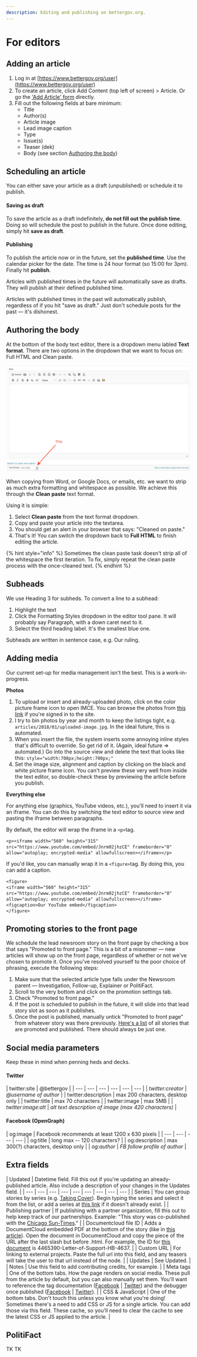 ```yaml
---
description: Editing and publishing on bettergov.org.
---
```


# For editors

## Adding an article

1. Log in at [https://www.bettergov.org/user](https://www.bettergov.org/user)
2. To create an article, click Add Content \(top left of screen\) &gt; Article. Or go the ['Add Article' form](https://www.bettergov.org/node/add/article) directly.
3. Fill out the following fields at bare minimum:
   * Title
   * Author\(s\)
   * Article image
   * Lead image caption
   * Type
   * Issue\(s\)
   * Teaser \(dek\)
   * Body \(see section [Authoring the body](for-editors.md#authoring-the-body)\)

## Scheduling an article

You can either save your article as a draft \(unpublished\) or schedule it to publish.

#### Saving as draft

To save the article as a draft indefinitely, **do not fill out the publish time**. Doing so will schedule the post to publish in the future. Once done editing, simply hit **save as draft**.

#### Publishing

To publish the article now or in the future, set the **published time**. Use the calendar picker for the date. The time is 24 hour format \(so 15:00 for 3pm\). Finally hit **publish**.

Articles with published times in the future will automatically save as drafts. They will publish at their defined published time.

Articles with published times in the past will automatically publish, regardless of if you hit "save as draft." Just don't schedule posts for the past — it's dishonest.

## Authoring the body

At the bottom of the body text editor, there is a dropdown menu labled **Text format**. There are two options in the dropdown that we want to focus on: Full HTML and Clean paste.

![](../.gitbook/assets/image.png)

When copying from Word, or Google Docs, or emails, etc. we want to strip as much extra formatting and whitespace as possible. We achieve this through the **Clean paste** text format.

Using it is simple:

1. Select **Clean paste** from the text format dropdown.
2. Copy and paste your article into the textarea.
3. You should get an alert in your browser that says: "Cleaned on paste."
4. That's it! You can switch the dropdown back to **Full HTML** to finish editing the article.

{% hint style="info" %}
Sometimes the clean paste task doesn't strip all of the whitespace the first iteration. To fix, simply repeat the clean paste process with the once-cleaned text.
{% endhint %}

## Subheads

We use Heading 3 for subheds. To convert a line to a subhead:

1. Highlight the text
2. Click the Formatting Styles dropdown in the editor tool pane. It will probably say Paragraph, with a down caret next to it.
3. Select the third heading label. It's the smallest blue one.

Subheads are written in sentence case, e.g. Our ruling.

## Adding media

Our current set-up for media management isn't the best. This is a work-in-progress.

**Photos**

1. To upload or insert and already-uploaded photo, click on the color picture frame icon to open IMCE. You can browse the photos from [this link](https://www.bettergov.org/index.php?q=imce) if you're signed in to the site.
2. I try to bin photos by year and month to keep the listings tight, e.g. `articles/2018/01/uploaded-image.jpg`. In the ideal future, this is automated.
3. When you insert the file, the system inserts some annoying inline styles that's difficult to override. So get rid of it. \(Again, ideal future =&gt; automated.\) Go into the source view and delete the text that looks like this: `style="width:700px;height:700px;"`
4. Set the image size, alignment and caption by clicking on the black and white picture frame icon. You can't preview these very well from inside the text editor, so double-check these by previewing the article before you publish.

**Everything else**

For anything else \(graphics, YouTube videos, etc.\), you'll need to insert it via an iframe. You can do this by switching the text editor to source view and pasting the iframe between paragraphs.

By default, the editor will wrap the iframe in a `<p>`tag.

```markup
<p><iframe width="560" height="315" src="https://www.youtube.com/embed/Jnrm02jhzCE" frameborder="0" allow="autoplay; encrypted-media" allowfullscreen></iframe></p>
```

If you'd like, you can manually wrap it in a `<figure>`tag. By doing this, you can add a caption.

```markup
<figure>
<iframe width="560" height="315" src="https://www.youtube.com/embed/Jnrm02jhzCE" frameborder="0" allow="autoplay; encrypted-media" allowfullscreen></iframe>
<figcaption>Our YouTube embed</figcaption>
</figure>
```

## Promoting stories to the front page

We schedule the lead newsroom story on the front page by checking a box that says "Promoted to front page." This is a bit of a misnomer — new articles will show up on the front page, regardless of whether or not we've chosen to promote it. Once you've resolved yourself to the poor choice of phrasing, execute the following steps:

1. Make sure that the selected article type falls under the Newsroom parent — Investigation, Follow-up, Explainer or PolitiFact.
2. Scroll to the very bottom and click on the promotion settings tab.
3. Check "Promoted to front page."
4. If the post is scheduled to publish in the future, it will slide into that lead story slot as soon as it publishes.
5. Once the post is published, manually untick "Promoted to front page" from whatever story was there previously. [Here's a list](https://www.bettergov.org/promoted-to-front-page) of all stories that are promoted and published. There should always be just one.

## Social media parameters

Keep these in mind when penning heds and decks.

#### Twitter

| twitter:site | @bettergov |
| --- | --- | --- | --- | --- | --- |
| _twitter:creator_ | _@username of author_ |
| twitter:description | max 200 characters, desktop only |
| twitter:title | max 70 characters |
| twitter:image | max 5MB |
| _twitter:image:alt_ | _alt text description of image \(max 420 characters\)_ |

#### Facebook \(OpenGraph\)

| og:image | Facebook recommends at least 1200 x 630 pixels |
| --- | --- | --- | --- |
| og:title | long max -- 120 characters? |
| og:description | max 300\(?\) characters, desktop only |
| _og:author_ | _FB follow profile of author_ |

## Extra fields

| Updated | Datetime field. Fill this out if you're updating an already-published article. Also include a description of your changes in the Updates field. |
| --- | --- | --- | --- | --- | --- | --- | --- | --- |
| Series | You can group stories by series \(e.g. [Taking Cover](https://www.bettergov.org/series/taking-cover)\). Begin typing the series and select it from the list, or add a series at [this link](https://www.bettergov.org/admin/structure/taxonomy/series) if it doesn't already exist. |
| Publishing partner | If publishing with a partner organization, fill this out to help keep track of our partnerships. Example: "This story was co-published with the [Chicago Sun-Times](https://chicago.suntimes.com/news/illinois-epa-plan-for-109-million-haul-volkswagen-emissions-scandal-fire-rauner-environment/)." |
| Documentcloud file ID | Adds a DocumentCloud embedded PDF at the bottom of the story \(like in [this article](https://www.bettergov.org/news/illinois%E2%80%99-plan-for-109-million-haul-from-volkswagen-emissions-scandal-draws-fire)\). Open the document in DocumentCloud and copy the piece of the URL after the last slash but before .html. For example, the ID for [this document](https://www.documentcloud.org/documents/4465390-Letter-of-Support-HB-4637.html) is 4465390-Letter-of-Support-HB-4637. |
| Custom URL | For linking to external projects. Paste the full url into this field, and any teasers will take the user to that url instead of the node. |
| Updates | See Updated. |
| Notes | Use this field to add contributing credits, for example. |
| Meta tags | One of the bottom tabs. How the page renders on social media. These pull from the article by default, but you can also manually set them. You'll want to reference the tag documentation \([Facebook](https://developers.facebook.com/docs/sharing/webmasters) \| [Twitter](https://developer.twitter.com/en/docs/tweets/optimize-with-cards/guides/getting-started)\) and the debugger once published \([Facebook](https://developers.facebook.com/tools/debug/) \| [Twitter](https://cards-dev.twitter.com/validator)\). |
| CSS & JavaScript | One of the bottom tabs. Don't touch this unless you know what you're doing! Sometimes there's a need to add CSS or JS for a single article. You can add those via this field. These cache, so you'll need to clear the cache to see the latest CSS or JS applied to the article. |

## PolitiFact

TK TK


